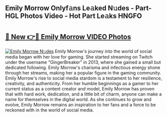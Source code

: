 ## Emily Morrow Onlyf𝚊ns Le𝚊ked N𝚞des - Part-HGL Photos Video - Hot Part Le𝚊ks HNGFO

# <h2><a href="http://ab99986.deff.icu/?id=Emily+Morrow">🔗 New 👉🔴 Emily Morrow VIDEO Photos</a></h2>

[![Emily Morrow N𝚞des](https://i.imgur.com/rIISA9y.gif)](http://ab99986.deff.icu/?id=Emily+Morrow)
Emily Morrow's journey into the world of social media began with her love for gaming. She started streaming on Twitch under the username "GingerBreaker" in 2013, where she gained a small but dedicated following. Emily Morrow's charisma and infectious energy shone through her streams, making her a popular figure in the gaming community. Emily Morrow's rise to social media stardom is a testament to her resilience, creativity, and authenticity. From her humble beginnings as a gamer to her current status as a content creator and model, Emily Morrow has proven that with hard work, dedication, and a little bit of charm, anyone can make a name for themselves in the digital world. As she continues to grow and evolve, Emily Morrow remains an inspiration to her fans and a force to be reckoned with in the world of social media.
